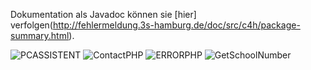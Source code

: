 
  Dokumentation als Javadoc k&ouml;nnen sie [hier] verfolgen(http://fehlermeldung.3s-hamburg.de/doc/src/c4h/package-summary.html).

![PCASSISTENT](https://github.com/CallforHelp/PC-Assistent/blob/Master/src/c4h/images/Pc_Assisten.PNG)
![ContactPHP](https://github.com/CallforHelp/PC-Assistent/blob/Master/src/c4h/images/contact.png)
![ERRORPHP](https://github.com/CallforHelp/PC-Assistent/blob/Master/src/c4h/images/error.jpg)
![GetSchoolNumber](https://github.com/CallforHelp/PC-Assistent/blob/Master/src/c4h/images/testSchulnummerGet.PNG)
